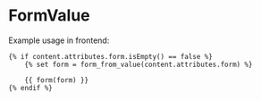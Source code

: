 FormValue
=========

Example usage in frontend:

    {% if content.attributes.form.isEmpty() == false %}
        {% set form = form_from_value(content.attributes.form) %}

        {{ form(form) }}
    {% endif %}
